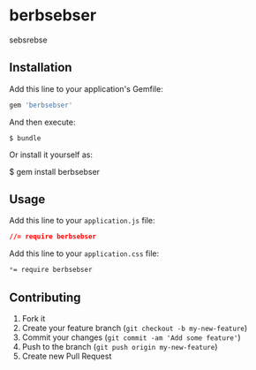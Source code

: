 # berbsebser

sebsrebse

## Installation

Add this line to your application's Gemfile:

```ruby
gem 'berbsebser'
```

And then execute:

    $ bundle

Or install it yourself as:

$ gem install berbsebser

## Usage

Add this line to your `application.js` file:
```css
//= require berbsebser
```

Add this line to your `application.css` file:
```css
*= require berbsebser
```

## Contributing

1. Fork it
2. Create your feature branch (`git checkout -b my-new-feature`)
3. Commit your changes (`git commit -am 'Add some feature'`)
4. Push to the branch (`git push origin my-new-feature`)
5. Create new Pull Request

